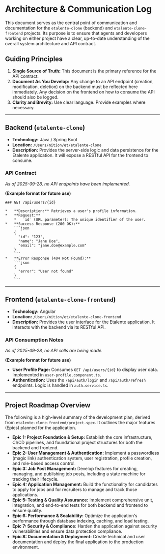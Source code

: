 # Architecture & Communication Log

This document serves as the central point of communication and documentation for the `etalente-clone` (backend) and `etalente-clone-frontend` projects. Its purpose is to ensure that agents and developers working on either project have a clear, up-to-date understanding of the overall system architecture and API contract.

## Guiding Principles

1.  **Single Source of Truth:** This document is the primary reference for the API contract.
2.  **Document As You Develop:** Any change to an API endpoint (creation, modification, deletion) on the backend must be reflected here immediately. Any decision on the frontend on how to consume the API should also be logged.
3.  **Clarity and Brevity:** Use clear language. Provide examples where necessary.

---

## Backend (`etalente-clone`)

*   **Technology:** Java / Spring Boot
*   **Location:** `/Users/nition/et/etalente-clone`
*   **Description:** Provides the server-side logic and data persistence for the Etalente application. It will expose a RESTful API for the frontend to consume.

### API Contract

*As of 2025-09-28, no API endpoints have been implemented.*

**(Example format for future use)**
```
### GET /api/users/{id}

*   **Description:** Retrieves a user's profile information.
*   **Request:**
    *   `id` (URL parameter): The unique identifier of the user.
*   **Success Response (200 OK):**
    ```json
    {
      "id": "123",
      "name": "Jane Doe",
      "email": "jane.doe@example.com"
    }
    ```
*   **Error Response (404 Not Found):**
    ```json
    {
      "error": "User not found"
    }
    ```
```

---

## Frontend (`etalente-clone-frontend`)

*   **Technology:** Angular
*   **Location:** `/Users/nition/et/etalente-clone-frontend`
*   **Description:** Provides the user interface for the Etalente application. It interacts with the backend via its RESTful API.

### API Consumption Notes

*As of 2025-09-28, no API calls are being made.*

**(Example format for future use)**
*   **User Profile Page:** Consumes `GET /api/users/{id}` to display user data. Implemented in `user-profile.component.ts`.
*   **Authentication:** Uses the `/api/auth/login` and `/api/auth/refresh` endpoints. Logic is handled in `auth.service.ts`.

---

## Project Roadmap Overview

The following is a high-level summary of the development plan, derived from `etalente-clone-frontend/project.spec`. It outlines the major features (Epics) planned for the application.

*   **Epic 1: Project Foundation & Setup:** Establish the core infrastructure, CI/CD pipelines, and foundational project structures for both the backend and frontend.
*   **Epic 2: User Management & Authentication:** Implement a passwordless (magic link) authentication system, user registration, profile creation, and role-based access control.
*   **Epic 3: Job Post Management:** Develop features for creating, managing, and publishing job posts, including a state machine for tracking their lifecycle.
*   **Epic 4: Application Management:** Build the functionality for candidates to apply for jobs and for recruiters to manage and track those applications.
*   **Epic 5: Testing & Quality Assurance:** Implement comprehensive unit, integration, and end-to-end tests for both backend and frontend to ensure quality.
*   **Epic 6: Performance & Scalability:** Optimize the application's performance through database indexing, caching, and load testing.
*   **Epic 7: Security & Compliance:** Harden the application against security vulnerabilities and ensure data protection compliance.
*   **Epic 8: Documentation & Deployment:** Create technical and user documentation and deploy the final application to the production environment.
